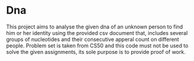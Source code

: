 # Dna
This project aims to analyse the given dna of an unknown person to find him or her identity using the provided csv document that, includes several groups of nucleotides and their consecutive apperal count on different people. Problem set is taken from CS50 and this code must not be used to solve the given assignments, its sole purpose is to provide proof of work.
